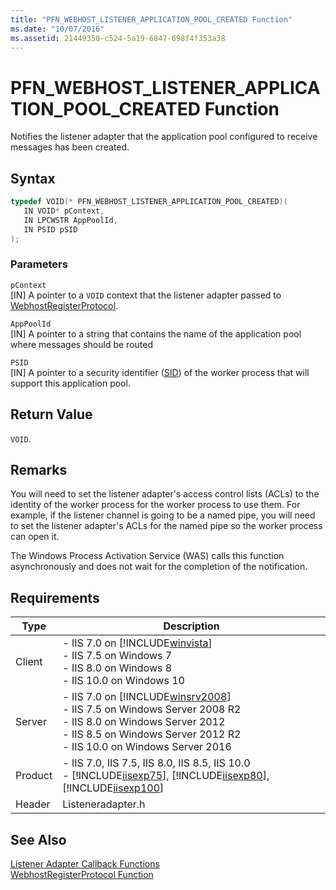 ```yaml
---
title: "PFN_WEBHOST_LISTENER_APPLICATION_POOL_CREATED Function"
ms.date: "10/07/2016"
ms.assetid: 21449350-c524-5a19-6847-698f4f353a38
---
```

# PFN_WEBHOST_LISTENER_APPLICATION_POOL_CREATED Function
Notifies the listener adapter that the application pool configured to receive messages has been created.  
  
## Syntax  
  
```cpp  
typedef VOID(* PFN_WEBHOST_LISTENER_APPLICATION_POOL_CREATED)(  
   IN VOID* pContext,  
   IN LPCWSTR AppPoolId,  
   IN PSID pSID  
);  
```  
  
### Parameters  
 `pContext`  
 [IN] A pointer to a `VOID` context that the listener adapter passed to [WebhostRegisterProtocol](../../web-development-reference\native-code-api-reference/webhostregisterprotocol-function.md).  
  
 `AppPoolId`  
 [IN] A pointer to a string that contains the name of the application pool where messages should be routed  
  
 `PSID`  
 [IN] A pointer to a security identifier ([SID](http://go.microsoft.com/fwlink/?LinkId=63529)) of the worker process that will support this application pool.  
  
## Return Value  
 `VOID`.  
  
## Remarks  
 You will need to set the listener adapter's access control lists (ACLs) to the identity of the worker process for the worker process to use them. For example, if the listener channel is going to be a named pipe, you will need to set the listener adapter's ACLs for the named pipe so the worker process can open it.  
  
 The Windows Process Activation Service (WAS) calls this function asynchronously and does not wait for the completion of the notification.  
  
## Requirements  
  
|Type|Description|  
|----------|-----------------|  
|Client|-   IIS 7.0 on [!INCLUDE[winvista](../../wmi-provider/includes/winvista-md.md)]<br />-   IIS 7.5 on Windows 7<br />-   IIS 8.0 on Windows 8<br />-   IIS 10.0 on Windows 10|  
|Server|-   IIS 7.0 on [!INCLUDE[winsrv2008](../../wmi-provider/includes/winsrv2008-md.md)]<br />-   IIS 7.5 on Windows Server 2008 R2<br />-   IIS 8.0 on Windows Server 2012<br />-   IIS 8.5 on Windows Server 2012 R2<br />-   IIS 10.0 on Windows Server 2016|  
|Product|-   IIS 7.0, IIS 7.5, IIS 8.0, IIS 8.5, IIS 10.0<br />-   [!INCLUDE[iisexp75](../../web-development-reference/native-code-api-reference/includes/iisexp75-md.md)], [!INCLUDE[iisexp80](../../web-development-reference/native-code-api-reference/includes/iisexp80-md.md)], [!INCLUDE[iisexp100](../../web-development-reference/native-code-api-reference/includes/iisexp100-md.md)]|  
|Header|Listeneradapter.h|  
  
## See Also  
 [Listener Adapter Callback Functions](../../web-development-reference\native-code-api-reference/listener-adapter-callback-functions.md)   
 [WebhostRegisterProtocol Function](../../web-development-reference\native-code-api-reference/webhostregisterprotocol-function.md)